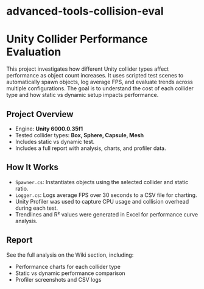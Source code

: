 # advanced-tools-collision-eval

# Unity Collider Performance Evaluation

This project investigates how different Unity collider types affect performance as object count increases. It uses scripted test scenes to automatically spawn objects, log average FPS, and evaluate trends across multiple configurations. The goal is to understand the cost of each collider type and how static vs dynamic setup impacts performance.

## Project Overview

- Engine: **Unity 6000.0.35f1**
- Tested collider types: **Box, Sphere, Capsule, Mesh**
- Includes static vs dynamic test.
- Includes a full report with analysis, charts, and profiler data.

## How It Works

- `Spawner.cs`: Instantiates objects using the selected collider and static ratio.
- `Logger.cs`: Logs average FPS over 30 seconds to a CSV file for charting.
- Unity Profiler was used to capture CPU usage and collision overhead during each test.
- Trendlines and R² values were generated in Excel for performance curve analysis.

## Report

 See the full analysis on the Wiki section, including:
- Performance charts for each collider type
- Static vs dynamic performance comparison
- Profiler screenshots and CSV logs
